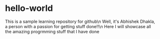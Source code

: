 # hello-world
This is a sample learning repository for github\n
Well, it's Abhishek Dhakla, a person with a passion for getting stuff done!!\n
Here I will showcase all the amazing progrmming stuff that I have done
